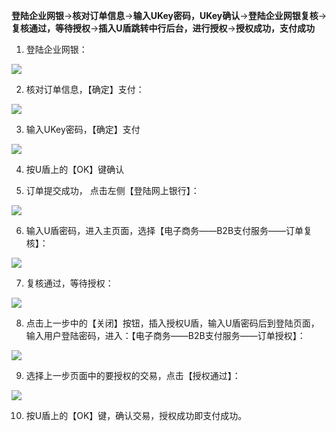 **登陆企业网银**→**核对订单信息**→**输入UKey密码，UKey确认**→**登陆企业网银复核**→**复核通过，等待授权**→**插入U盾跳转中行后台，进行授权**→**授权成功，支付成功**

1. 登陆企业网银：

![](https://img30.360buyimg.com/pophelp/jfs/t6706/334/1132810791/144094/6d420abc/594b7e91N5555a84d.png)

2. 核对订单信息，【确定】支付：

![](https://img30.360buyimg.com/pophelp/jfs/t6601/166/1122724624/164381/a74627b9/594b7e97Ncef06e48.png)

3. 输入UKey密码，【确定】支付

![](https://img30.360buyimg.com/pophelp/jfs/t6616/146/1110601375/146283/ffc4302e/594b3d02N751f3718.png)

4. 按U盾上的【OK】键确认

5. 订单提交成功， 点击左侧【登陆网上银行】：

![](https://img30.360buyimg.com/pophelp/jfs/t5716/282/4282552434/171184/fe2dd481/594b7ea2Nc3f15a83.png)

6. 输入U盾密码，进入主页面，选择【电子商务——B2B支付服务——订单复核】：

![](https://img30.360buyimg.com/pophelp/jfs/t5704/193/4275695974/191084/4f23dfcc/594b7eaaN07e4c4dc.png)

7. 复核通过，等待授权：

![](https://img30.360buyimg.com/pophelp/jfs/t6241/144/1134769003/207158/a64c79da/594b7eafN7121f3f5.png)

8. 点击上一步中的【关闭】按钮，插入授权U盾，输入U盾密码后到登陆页面，输入用户登陆密码，进入：【电子商务——B2B支付服务——订单授权】：

![](https://img30.360buyimg.com/pophelp/jfs/t5848/30/4275310237/185069/b8377878/594b7ebdN301d7a48.png)

9. 选择上一步页面中的要授权的交易，点击【授权通过】：

![](https://img30.360buyimg.com/pophelp/jfs/t6118/47/3011643392/196802/8c870e22/594b7ec4N9cf81d90.png)

10. 按U盾上的【OK】键，确认交易，授权成功即支付成功。